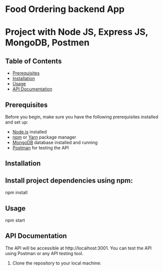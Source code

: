 # Food Ordering backend App

#  Project with  Node JS, Express JS, MongoDB, Postmen

## Table of Contents

- [Prerequisites](#prerequisites)
- [Installation](#installation)
- [Usage](#usage)
- [API Documentation](#api-documentation)



## Prerequisites

Before you begin, make sure you have the following prerequisites installed and set up:

- [Node.js](https://nodejs.org/) installed
- [npm](https://www.npmjs.com/) or [Yarn](https://yarnpkg.com/) package manager
- [MongoDB](https://www.mongodb.com/) database installed and running
- [Postman](https://www.postman.com/) for testing the API

## Installation

## Install project dependencies using npm:

npm install

## Usage
npm start

## API Documentation
The API will be accessible at http://localhost:3001. You can test the API using Postman or any API testing tool.



1. Clone the repository to your local machine:

   ```bash git clone https://github.com/Manojsinghkandari/food-ordering/tree/main/food-ordering








